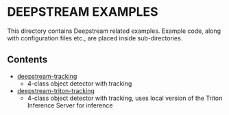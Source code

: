# DEEPSTREAM EXAMPLES

This directory contains Deepstream related examples. Example code, along with configuration files etc., are placed inside sub-directories.

## Contents

* [deepstream-tracking](deepstream-tracking/README.md)
  * 4-class object detector with tracking
* [deepstream-triton-tracking](deepstream-triton-tracking/README.md)
  * 4-class object detector with tracking, uses local version of the Triton Inference Server for inference
